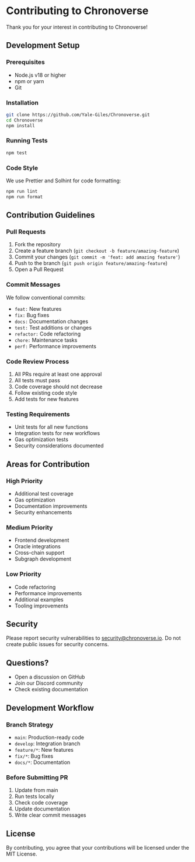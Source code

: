 # Contributing to Chronoverse

Thank you for your interest in contributing to Chronoverse!

## Development Setup

### Prerequisites
- Node.js v18 or higher
- npm or yarn
- Git

### Installation
```bash
git clone https://github.com/Yale-Giles/Chronoverse.git
cd Chronoverse
npm install
```

### Running Tests
```bash
npm test
```

### Code Style
We use Prettier and Solhint for code formatting:
```bash
npm run lint
npm run format
```

## Contribution Guidelines

### Pull Requests

1. Fork the repository
2. Create a feature branch (`git checkout -b feature/amazing-feature`)
3. Commit your changes (`git commit -m 'feat: add amazing feature'`)
4. Push to the branch (`git push origin feature/amazing-feature`)
5. Open a Pull Request

### Commit Messages

We follow conventional commits:
- `feat:` New features
- `fix:` Bug fixes
- `docs:` Documentation changes
- `test:` Test additions or changes
- `refactor:` Code refactoring
- `chore:` Maintenance tasks
- `perf:` Performance improvements

### Code Review Process

1. All PRs require at least one approval
2. All tests must pass
3. Code coverage should not decrease
4. Follow existing code style
5. Add tests for new features

### Testing Requirements

- Unit tests for all new functions
- Integration tests for new workflows
- Gas optimization tests
- Security considerations documented

## Areas for Contribution

### High Priority
- Additional test coverage
- Gas optimization
- Documentation improvements
- Security enhancements

### Medium Priority
- Frontend development
- Oracle integrations
- Cross-chain support
- Subgraph development

### Low Priority
- Code refactoring
- Performance improvements
- Additional examples
- Tooling improvements

## Security

Please report security vulnerabilities to security@chronoverse.io.
Do not create public issues for security concerns.

## Questions?

- Open a discussion on GitHub
- Join our Discord community
- Check existing documentation

## Development Workflow

### Branch Strategy
- `main`: Production-ready code
- `develop`: Integration branch
- `feature/*`: New features
- `fix/*`: Bug fixes
- `docs/*`: Documentation

### Before Submitting PR
1. Update from main
2. Run tests locally
3. Check code coverage
4. Update documentation
5. Write clear commit messages

## License

By contributing, you agree that your contributions will be licensed under the MIT License.

